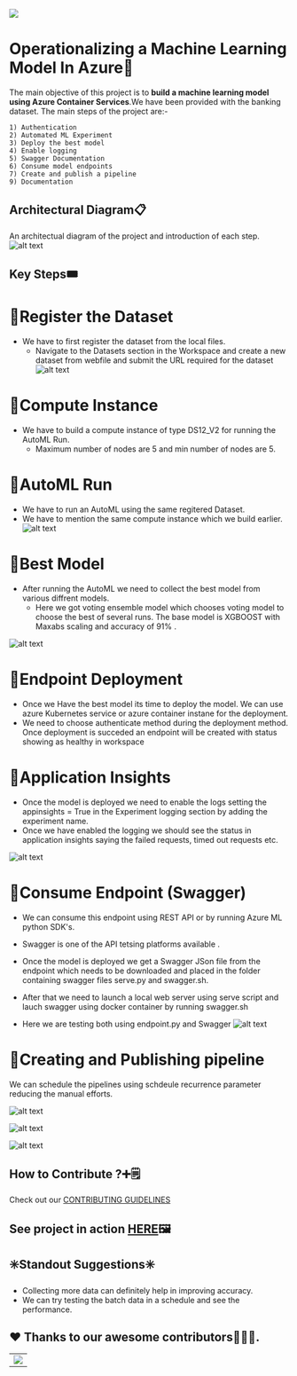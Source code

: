 ![](assets/banner.gif)
# Operationalizing a Machine Learning Model In Azure:rocket:

The main objective of this project is to <strong>build a machine learning model using Azure Container Services</strong>.We have been provided with the banking dataset.
The main steps of the project are:-

    1) Authentication
    2) Automated ML Experiment
    3) Deploy the best model
    4) Enable logging
    5) Swagger Documentation
    6) Consume model endpoints
    7) Create and publish a pipeline
    9) Documentation

## Architectural Diagram:clipboard:
An architectual diagram of the project and introduction of each step.
![alt text](https://github.com/vaibhavirohilla741/Operationalizing-ML/blob/main/Screenshots/flowchart.png "Logo Title Text 1")

## Key Steps:tickets:
   # :pushpin:Register the Dataset
   - We have to first register the dataset from the local files.
        - Navigate to the Datasets section in the Workspace and create a new dataset from webfile and submit the URL required for the dataset
   ![alt text](https://github.com/vaibhavirohilla741/Operationalizing-ML/blob/main/Screenshots/Dataset.png "Logo Title Text 1")<br>
   
   
   # :pushpin:Compute Instance 
   - We have to build a compute instance of type DS12_V2 for running the AutoML Run. 
     - Maximum number of nodes are 5 and min number of nodes are 5.
        
        
   # :pushpin:AutoML Run<br>
    
   - We have to run an AutoML using the same regitered Dataset.
   - We have to mention the same compute instance which we build earlier.
   ![alt text](https://github.com/vaibhavirohilla741/Operationalizing-ML/blob/main/Screenshots/AutoML%20RUN.png "Logo Title Text 1")
    
    
   # :pushpin:Best Model
   - After running the AutoML we need to collect the best model from various diffrent models.<br>
        - Here we got voting ensemble model which chooses voting model to choose the best of several runs. The base model is XGBOOST with Maxabs scaling and accuracy of 91%                               .
        
   ![alt text](https://github.com/vaibhavirohilla741/Operationalizing-ML/blob/main/Screenshots/Best%20Model.png "Logo Title Text 1")
   
   # :pushpin:Endpoint Deployment
   
   - Once we Have the best model its time to deploy the model. We can use azure Kubernetes service or azure container instane for the deployment.
   - We need to choose authenticate method during the deployment method. Once deployment is succeded an endpoint will be created with status showing as healthy in workspace
    
   # :pushpin:Application Insights
   
  - Once the model is deployed we need to enable the logs setting the appinsights = True in the Experiment logging section by adding the experiment name.
  - Once we have enabled the logging we should see the status in application insights saying the failed requests, timed out requests etc.
   
   ![alt text](https://github.com/vaibhavirohilla741/Operationalizing-ML/blob/main/Screenshots/Deploy.png "Logo Title Text 1")
   
  # :pushpin:Consume Endpoint (Swagger)
   - We can consume this endpoint using REST API or by running Azure ML python SDK's. 
   - Swagger is one of the API tetsing platforms available . 
   - Once the model is deployed we get a Swagger JSon file from the endpoint which needs to be downloaded and placed in the folder containing swagger files serve.py and swagger.sh.
  - After that we need to launch a local web server using serve script and lauch swagger using docker container by running swagger.sh
  
  - Here we are testing both using endpoint.py and Swagger
 ![alt text](https://github.com/vaibhavirohilla741/Operationalizing-ML/blob/main/Screenshots/Swagger.png "Logo Title Text 1")
  
  
  # :pushpin:Creating and Publishing pipeline 
  We can schedule the pipelines using schdeule recurrence parameter reducing the manual efforts.
  
  ![alt text](https://github.com/vaibhavirohilla741/Operationalizing-ML/blob/main/Screenshots/Pipeline%20in%20azure.png "Logo Title Text 1")
  
![alt text](https://github.com/vaibhavirohilla741/Operationalizing-ML/blob/main/Screenshots/Pipeline%20details.png "Logo Title Text 1")
  
![alt text](https://github.com/vaibhavirohilla741/Operationalizing-ML/blob/main/Screenshots/Run%20Complete.png "Logo Title Text 1")
  
## How to Contribute ?:heavy_plus_sign::spiral_notepad:
Check out our <a href="https://github.com/vaibhavirohilla741/Operationalizing-ML/blob/main/CONTRIBUTING.md">CONTRIBUTING GUIDELINES</a>
        
## See project in action <a href="https://youtu.be/GXZqAYFzaJ8">HERE<a>:framed_picture:

## :eight_spoked_asterisk:Standout Suggestions:eight_spoked_asterisk:
* Collecting more data can definitely help in improving accuracy.
* We can try testing the batch data in a schedule and see the performance.

## ❤️ Thanks to our awesome contributors:technologist:✨.
<table>
  <tr>
    <td>
        <a href="https://github.com/vaibhavirohilla741/Operationalizing-ML/graphs/contributors">
            <img src="https://contrib.rocks/image?repo=vaibhavirohilla741/Operationalizing-ML" />
        </a>
    </td>
   </tr>
</table>
